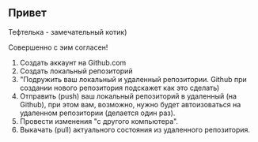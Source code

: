 ## Привет

Тефтелька - замечательный котик)

Совершенно с эим согласен!

1. Создать аккаунт на Github.com
2. Создать локальный репозиторий
3. "Подружить ваш локальный и удаленный репозитории. Github при создании нового репозитория подскажет как это сделать)
4. Отправить (push) ваш локальный репозиторий в удаленный (на Github), при этом вам, возможно, нужно будет автоизоваться на удаленном репозитории (делается один раз).
5. Провести изменения "с другого компьютера".
6. Выкачать (pull) актуального состояния из удаленного репозитория.
